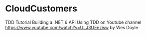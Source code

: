 # CloudCustomers
TDD Tutorial Building a .NET 6 API Using TDD 
on Youtube channel https://www.youtube.com/watch?v=ULJ3UEezisw
by Wes Doyle

